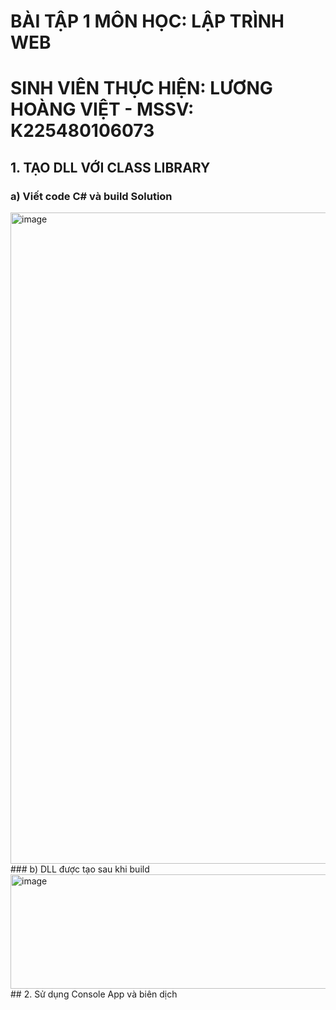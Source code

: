 # BÀI TẬP 1 MÔN HỌC: LẬP TRÌNH WEB
# SINH VIÊN THỰC HIỆN: LƯƠNG HOÀNG VIỆT - MSSV: K225480106073
## 1. TẠO DLL VỚI CLASS LIBRARY 
### a) Viết code C# và build Solution
<img width="1919" height="1042" alt="image" src="https://github.com/user-attachments/assets/2be2b028-fca7-47a2-97fd-e72b83a75f26" />
### b) DLL được tạo sau khi build
<img width="830" height="183" alt="image" src="https://github.com/user-attachments/assets/ac008ff8-39ed-4fe2-8fb6-d66d765a67ea" />
## 2. Sử dụng Console App và biên dịch 


